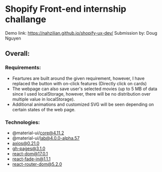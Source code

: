 # Shopify Front-end internship challange
Demo link: https://nahzilian.github.io/shopify-ux-dev/
Submission by: Doug Nguyen

## Overall:
### Requirements:
- Feartures are built around the given requirement, however, I have replaced the button with on-click features (Directly click on cards)
- The webpage can also save user's selected movies (up to 5 MB of data since I used localStorage, however, there will be no distribution over multiple value in localStorage).
- Additional animations and customized SVG will be seen depending on certain states of the web page.

### Technologies:
- @material-ui/core@4.11.2
- @material-ui/lab@4.0.0-alpha.57
- axios@0.21.0
- gh-pages@3.1.0
- react-dom@17.0.1
- react-fade-in@1.1.1
- react-router-dom@5.2.0